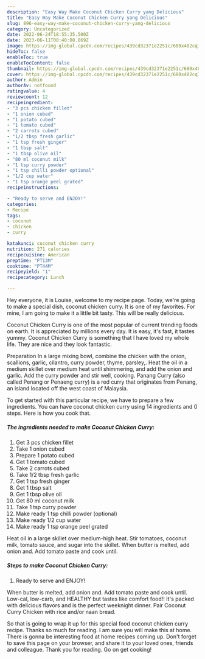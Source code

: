 ```yaml
---
description: "Easy Way Make Coconut Chicken Curry yang Delicious"
title: "Easy Way Make Coconut Chicken Curry yang Delicious"
slug: 896-easy-way-make-coconut-chicken-curry-yang-delicious
category: Uncategorized
date: 2022-06-24T18:55:35.500Z
date: 2023-06-11T08:40:08.869Z
image: https://img-global.cpcdn.com/recipes/439cd32371e2251c/680x482cq70/coconut-chicken-curry-recipe-main-photo.jpg
hideToc: false
enableToc: true
enableTocContent: false
thumbnail: https://img-global.cpcdn.com/recipes/439cd32371e2251c/680x482cq70/coconut-chicken-curry-recipe-main-photo.jpg
cover: https://img-global.cpcdn.com/recipes/439cd32371e2251c/680x482cq70/coconut-chicken-curry-recipe-main-photo.jpg
author: Admin
authorAv: notfound
ratingvalue: 4
reviewcount: 12
recipeingredient:
- "3 pcs chicken fillet"
- "1 onion cubed"
- "1 potato cubed"
- "1 tomato cubed"
- "2 carrots cubed"
- "1/2 tbsp fresh garlic"
- "1 tsp fresh ginger"
- "1 tbsp salt"
- "1 tbsp olive oil"
- "80 ml coconut milk"
- "1 tsp curry powder"
- "1 tsp chilli powder optional"
- "1/2 cup water"
- "1 tsp orange peel grated"
recipeinstructions:

- "Ready to serve and ENJOY!"
categories:
- Recipe
tags:
- coconut
- chicken
- curry

katakunci: coconut chicken curry 
nutrition: 271 calories
recipecuisine: American
preptime: "PT13M"
cooktime: "PT44M"
recipeyield: "1"
recipecategory: Lunch

---
```



Hey everyone, it is Louise, welcome to my recipe page. Today, we're going to make a special dish, coconut chicken curry. It is one of my favorites. For mine, I am going to make it a little bit tasty. This will be really delicious.

Coconut Chicken Curry is one of the most popular of current trending foods on earth. It is appreciated by millions every day. It is easy, it's fast, it tastes yummy. Coconut Chicken Curry is something that I have loved my whole life. They are nice and they look fantastic.

Preparation In a large mixing bowl, combine the chicken with the onion, scallions, garlic, cilantro, curry powder, thyme, parsley,. Heat the oil in a medium skillet over medium heat until shimmering, and add the onion and garlic. Add the curry powder and stir well, cooking. Panang Curry (also called Penang or Penaeng curry) is a red curry that originates from Penang, an island located off the west coast of Malaysia.


To get started with this particular recipe, we have to prepare a few ingredients. You can have coconut chicken curry using 14 ingredients and 0 steps. Here is how you cook that.

<!--inarticleads1-->

##### The ingredients needed to make Coconut Chicken Curry:

1. Get 3 pcs chicken fillet
1. Take 1 onion cubed
1. Prepare 1 potato cubed
1. Get 1 tomato cubed
1. Take 2 carrots cubed
1. Take 1/2 tbsp fresh garlic
1. Get 1 tsp fresh ginger
1. Get 1 tbsp salt
1. Get 1 tbsp olive oil
1. Get 80 ml coconut milk
1. Take 1 tsp curry powder
1. Make ready 1 tsp chilli powder (optional)
1. Make ready 1/2 cup water
1. Make ready 1 tsp orange peel grated


Heat oil in a large skillet over medium-high heat. Stir tomatoes, coconut milk, tomato sauce, and sugar into the skillet. When butter is melted, add onion and. Add tomato paste and cook until. 

<!--inarticleads2-->

##### Steps to make Coconut Chicken Curry:


1. Ready to serve and ENJOY!

When butter is melted, add onion and. Add tomato paste and cook until. Low-cal, low-carb, and HEALTHY but tastes like comfort food!! It&#39;s packed with delicious flavors and is the perfect weeknight dinner. Pair Coconut Curry Chicken with rice and/or naan bread. 

So that is going to wrap it up for this special food coconut chicken curry recipe. Thanks so much for reading. I am sure you will make this at home. There is gonna be interesting food at home recipes coming up. Don't forget to save this page on your browser, and share it to your loved ones, friends and colleague. Thank you for reading. Go on get cooking!
